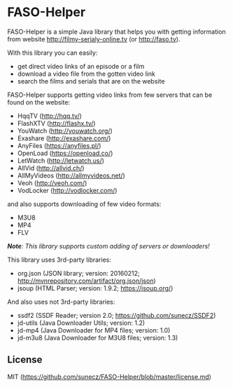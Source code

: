# FASO-Helper
FASO-Helper is a simple Java library that helps you with getting information from website http://filmy-serialy-online.tv (or http://faso.tv).

With this library you can easily:
* get direct video links of an episode or a film
* download a video file from the gotten video link
* search the films and serials that are on the website

FASO-Helper supports getting video links from few servers that can be found on the website:

* HqqTV (http://hqq.tv/)
* FlashXTV (http://flashx.tv/)
* YouWatch (http://youwatch.org/)
* Exashare (http://exashare.com/)
* AnyFiles (https://anyfiles.pl/)
* OpenLoad (https://openload.co/)
* LetWatch (http://letwatch.us/)
* AllVid (http://allvid.ch/)
* AllMyVideos (http://allmyvideos.net/)
* Veoh (http://veoh.com/)
* VodLocker (http://vodlocker.com/)

and also supports downloading of few video formats:

* M3U8
* MP4
* FLV

_**Note**: This library supports custom adding of servers or downloaders!_


This library uses 3rd-party libraries:
* org.json (JSON library; version: 20160212; http://mvnrepository.com/artifact/org.json/json)
* jsoup (HTML Parser; version: 1.9.2; https://jsoup.org/)

And also uses not 3rd-party libraries:
* ssdf2 (SSDF Reader; version 2.0; https://github.com/sunecz/SSDF2)
* jd-utils (Java Downloader Utils; version: 1.2)
* jd-mp4 (Java Downloader for MP4 files; version: 1.0)
* jd-m3u8 (Java Downloader for M3U8 files; version: 1.3)

## License
MIT (https://github.com/sunecz/FASO-Helper/blob/master/license.md)
